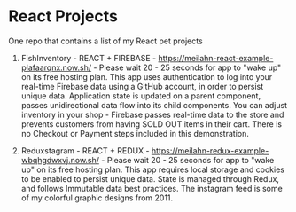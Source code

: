 # React Projects
One repo that contains a list of my React pet projects

1. FishInventory - REACT + FIREBASE - https://meilahn-react-example-plafaarqnx.now.sh/ - Please wait 20 - 25 seconds for app to "wake up" on its free hosting plan. This app uses authentication to log into your real-time Firebase data using a GitHub account, in order to persist unique data. Application state is updated on a parent component, passes unidirectional data flow into its child components. You can adjust inventory in your shop - Firebase passes real-time data to the store and prevents customers from having SOLD OUT items in their cart. There is no Checkout or Payment steps included in this demonstration.

2. Reduxstagram - REACT + REDUX - https://meilahn-redux-example-wbqhgdwxvj.now.sh/ - Please wait 20 - 25 seconds for app to "wake up" on its free hosting plan. This app requires local storage and cookies to be enabled to persist unique data. State is managed through Redux, and follows Immutable data best practices. The instagram feed is some of my colorful graphic designs from 2011.

